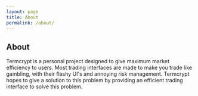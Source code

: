 ```yaml
---
layout: page
title: About
permalink: /about/
---
```


## About

Termcrypt is a personal project designed to give maximum market efficiency to users. Most trading interfaces are made to make you trade like gambling, with their flashy UI's and annoying risk management. Termcrypt hopes to give a solution to this problem by providing an efficient trading interface to solve this problem.